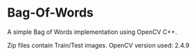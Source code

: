 # Bag-Of-Words
A simple Bag of Words implementation using OpenCV C++. 

Zip files contain Train/Test images. 
OpenCV version used: 2.4.9
